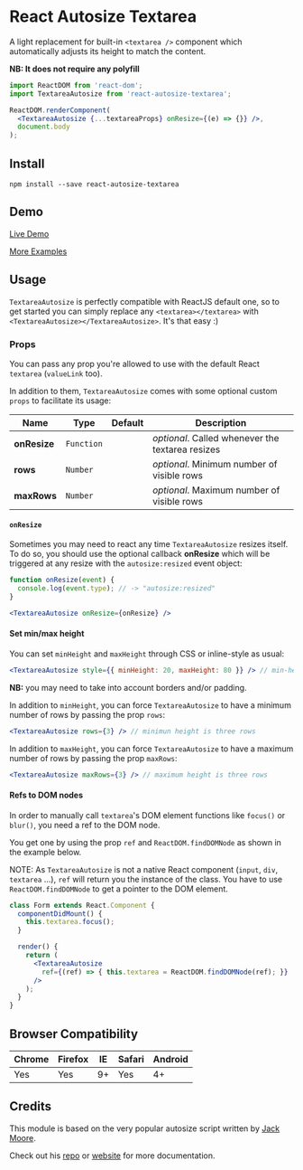# React Autosize Textarea
A light replacement for built-in `<textarea />` component which automatically adjusts its height to match the content.

**NB: It does not require any polyfill**

```jsx
import ReactDOM from 'react-dom';
import TextareaAutosize from 'react-autosize-textarea';

ReactDOM.renderComponent(
  <TextareaAutosize {...textareaProps} onResize={(e) => {}} />,
  document.body
);
```

## Install
```
npm install --save react-autosize-textarea
```

## Demo
[Live Demo](https://rawgit.com/buildo/react-autosize-textarea/master/examples/index.html)

[More Examples](https://github.com/buildo/react-autosize-textarea/tree/master/examples)


## Usage
`TextareaAutosize` is perfectly compatible with ReactJS default one, so to get started you can simply replace any `<textarea></textarea>` with `<TextareaAutosize></TextareaAutosize>`. It's that easy :)

### Props
You can pass any prop you're allowed to use with the default React `textarea` (`valueLink` too).

In addition to them, `TextareaAutosize` comes with some optional custom `props` to facilitate its usage:

|Name|Type|Default|Description|
|----|----|-------|-----------|
| **onResize** | <code>Function</code> |  | *optional*. Called whenever the textarea resizes |
| **rows** | <code>Number</code> |  | *optional*. Minimum number of visible rows |
| **maxRows** | <code>Number</code> |  | *optional*. Maximum number of visible rows |


#### `onResize`

Sometimes you may need to react any time `TextareaAutosize` resizes itself. To do so, you should use the optional callback **onResize** which will be triggered at any resize with the `autosize:resized` event object:

```jsx
function onResize(event) {
  console.log(event.type); // -> "autosize:resized"
}

<TextareaAutosize onResize={onResize} />
```

#### Set min/max height
You can set `minHeight` and `maxHeight` through CSS or inline-style as usual:

```jsx
<TextareaAutosize style={{ minHeight: 20, maxHeight: 80 }} /> // min-height: 20px; max-height: 80px;
```

**NB:** you may need to take into account borders and/or padding.


In addition to `minHeight`, you can force `TextareaAutosize` to have a minimum number of rows by passing the prop `rows`:

```jsx
<TextareaAutosize rows={3} /> // minimun height is three rows
```

In addition to `maxHeight`, you can force `TextareaAutosize` to have a maximum number of rows by passing the prop `maxRows`:

```jsx
<TextareaAutosize maxRows={3} /> // maximum height is three rows
```

#### Refs to DOM nodes
In order to manually call `textarea`'s DOM element functions like `focus()` or `blur()`, you need a ref to the DOM node.

You get one by using the prop `ref` and `ReactDOM.findDOMNode` as shown in the example below.

NOTE: As `TextareaAutosize` is not a native React component (`input`, `div`, `textarea` ...), `ref` will return you the instance of the class. You have to use `ReactDOM.findDOMNode` to get a pointer to the DOM element.

```jsx
class Form extends React.Component {
  componentDidMount() {
    this.textarea.focus();
  }

  render() {
    return (
      <TextareaAutosize
        ref={(ref) => { this.textarea = ReactDOM.findDOMNode(ref); }}
      />
    );
  }
}
```

## Browser Compatibility
| Chrome        | Firefox       | IE    | Safari | Android |
| ------------- | ------------- | ----- | ------ | ------- |
| Yes           | Yes           | 9+    | Yes    | 4+      |


## Credits
This module is based on the very popular autosize script written by [Jack Moore](https://github.com/jackmoore).

Check out his [repo](https://github.com/jackmoore/autosize) or [website](http://www.jacklmoore.com/autosize/) for more documentation.
